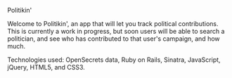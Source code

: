 Politikin'

Welcome to Politikin', an app that will let you track political contributions. This is currently a work in progress, but soon users will be able to search a politician, and see who has contributed to that user's campaign, and how much.

Technologies used: OpenSecrets data, Ruby on Rails, Sinatra, JavaScript, jQuery, HTML5, and CSS3.
